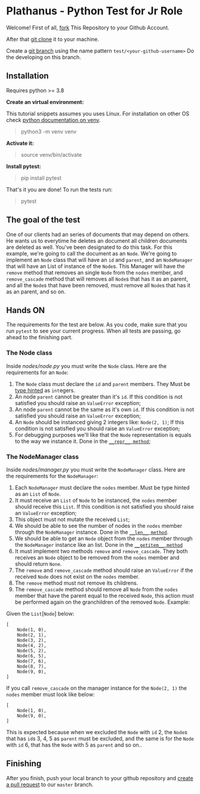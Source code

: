# Plathanus - Python Test for Jr Role

Welcome!
First of all, [fork](https://docs.github.com/pt/get-started/quickstart/fork-a-repo) This Repository to your Github Account.

After that [git clone](https://git-scm.com/docs/git-clone) it to your machine.

Create a [git branch](https://git-scm.com/book/en/v2/Git-Branching-Basic-Branching-and-Merging) using the name pattern `test/<your-github-username>`
Do the developing on this branch.

## Installation

Requires python >= 3.8

**Create an virtual environment:**

This tutorial snippets assumes you uses Linux. For installation on other OS check [python documentation on venv](https://docs.python.org/3/library/venv.html).

> python3 -m venv venv

**Activate it:**

> source venv/bin/activate

**Install pytest:**

> pip install pytest

That's it you are done! To run the tests run:

> pytest

## The goal of the test

One of our clients had an series of documents that may depend on others. He wants us to everytime he deletes an document all children documents are deleted as well. You've been designated to do this task. For this example, we're going to call the document as an `Node`.
We're going to implement an `Node` class that will have an `id` and `parent`, and an `NodeManager` that will have an List of instance of the `Node`s. This Manager will have the `remove` method that removes an single `Node` from the `nodes` member, and `remove_cascade` method that will removes all `Node`s that has it as an parent, and all the `Node`s that have been removed, must remove all `Node`s that has it as an parent, and so on.

## Hands ON

The requirements for the test are below. As you code, make sure that you run `pytest` to see your current progress. When all tests are passing, go ahead to the finishing part.

### The Node class

Inside _nodes/node.py_ you must write the `Node` class.
Here are the requirements for an `Node`:

1. The `Node` class must declare the `id` and `parent` members. They Must be [type hinted](https://docs.python.org/3/library/typing.html) as `int`egers.
2. An node `parent` cannot be greater than it's `id`. If this condition is not satisfied you should raise an `ValueError` exception;
3. An node `parent` cannot be the same as it's own `id`. If this condition is not satisfied you should raise an `ValueError` exception;
4. An `Node` should be instanced giving 2 integers like: `Node(2, 1)`; If this condition is not satisfied you should raise an `ValueError` exception;
5. For debugging purposes we'll like that the `Node` representation is equals to the way we instance it. Done in the [`__repr__ method`](https://docs.python.org/3/reference/datamodel.html?highlight=__repr__#object.__repr__);

### The NodeManager class

Inside _nodes/manager.py_ you must write the `NodeManager` class.
Here are the requirements for the `NodeManager`:

1. Each `NodeManager` must declare the `nodes` member. Must be type hinted as an `List` of `Node`.
2. It must receive an `List` of `Node` to be instanced, the `nodes` member should receive this `List`. If this condition is not satisfied you should raise an `ValueError` exception;
3. This object must not mutate the received `List`;
4. We should be able to see the number of nodes in the `nodes` member through the `NodeManager` instance. Done in the [`__len__ method`](https://docs.python.org/3/reference/datamodel.html?highlight=__len__#object.__len__).
5. We should be able to get an `Node` object from the `nodes` member through the `NodeManager` instance like an list. Done in the [`__getitem__ method`](https://docs.python.org/3/reference/datamodel.html?highlight=__len__#object.__getitem__)
6. It must implement two methods `remove` and `remove_cascade`. They both receives an `Node` object to be removed from the `nodes` member and should return `None`.
7. The `remove` and `remove_cascade` method should raise an `ValueError` if the received `Node` does not exist on the `nodes` member.
8. The `remove` method must not remove its childrens.
9. The `remove_cascade` method should remove all `Node` from the `nodes` member that have the parent equal to the received `Node`, this action must be performed again on the granchildren of the removed `Node`. Example:

Given the `List`[`Node`] below:

    [
        Node(1, 0),
        Node(2, 1),
        Node(3, 2),
        Node(4, 2),
        Node(5, 2),
        Node(6, 5),
        Node(7, 6),
        Node(8, 7),
        Node(9, 0),
    ]

If you call `remove_cascade` on the manager instance for the `Node(2, 1)` the `nodes` member must look like below:

    [
        Node(1, 0),
        Node(9, 0),
    ]

This is expected because when we excluded the `Node` with `id` 2, the `Node`s that has `id`s 3, 4, 5 as `parent` must be excluded, and the same is for the `Node` with `id` 6, that has the `Node` with 5 as `parent` and so on..

## Finishing

After you finish, push your local branch to your github repository and [create a pull request](https://docs.github.com/articles/creating-a-pull-request-from-a-fork) to our `master` branch.
